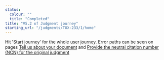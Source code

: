 ```yaml
---
status:
  colour: ""
  title: "Completed"
title: "V5.2 of Judgment journey"
starting_url: "/judgments/TUX-233/1/home"
---
```


Hit 'Start journey' for the whole user journey. Error paths can be seen on pages [Tell us about your document](/judgments/TUX-233-NEWER/1/tell-us-more-error) and [Provide the neutral citation number (NCN) for the original judgment](/judgments/TUX-233-NEWER/1/provide-neutral-citation-error) 